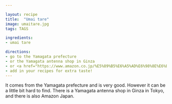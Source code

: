 ```yaml
---

layout: recipe
title:  "Umai tare"
image: umaitare.jpg
tags: TAGS

ingredients:
- umai tare 

directions:
- go to the Yamagata prefecture
- or the Yamagata antenna shop in Ginza
- or <a href="https://www.amazon.co.jp/%E5%89%B5%E6%A5%AD%E6%98%8E%E6%B2%BB9%E5%B9%B4-%E3%81%86%E3%81%BE%E3%81%84%E3%81%9F%E3%82%8C-%E6%BF%83%E5%8E%9A%E8%AA%BF%E5%91%B3%E6%96%99-%E5%B9%B3%E5%B1%B1%E5%AD%AB%E5%85%B5%E8%A1%9E%E5%95%86%E5%BA%97-%E5%B1%B1%E5%BD%A2%E7%9C%8C%E7%B1%B3%E6%B2%A2%E5%B8%82/dp/B07RS4DGQF">amazon</a>
- add in your recipes for extra taste!
---
```


It comes from the Yamagata prefecture and is very good. However it can be a
little bit hard to find. There is a Yamagata antenna shop in Ginza in Tokyo,
and there is also Amazon Japan.
